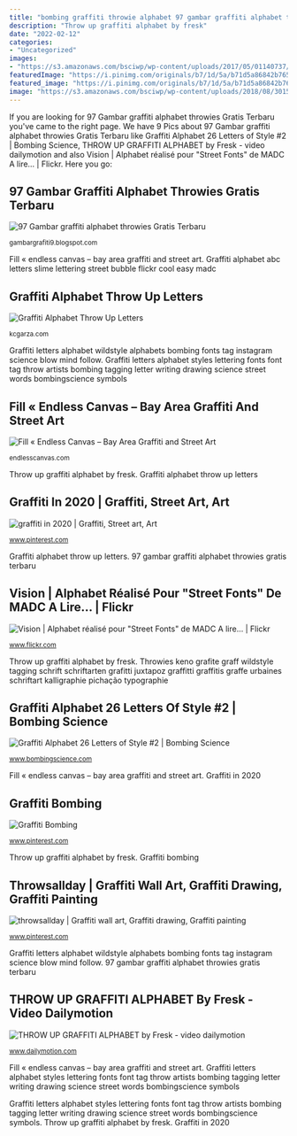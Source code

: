 ```yaml
---
title: "bombing graffiti throwie alphabet 97 gambar graffiti alphabet throwies gratis terbaru"
description: "Throw up graffiti alphabet by fresk"
date: "2022-02-12"
categories:
- "Uncategorized"
images:
- "https://s3.amazonaws.com/bsciwp/wp-content/uploads/2017/05/01140737/Instagram-Meas-Alphabet41.jpg"
featuredImage: "https://i.pinimg.com/originals/b7/1d/5a/b71d5a86842b7655847525d446d82a5b.jpg"
featured_image: "https://i.pinimg.com/originals/b7/1d/5a/b71d5a86842b7655847525d446d82a5b.jpg"
image: "https://s3.amazonaws.com/bsciwp/wp-content/uploads/2018/08/30155415/1227552_b82763750d439d015f631c5a89eed687.jpg"
---
```


If you are looking for 97 Gambar graffiti alphabet throwies Gratis Terbaru you've came to the right page. We have 9 Pics about 97 Gambar graffiti alphabet throwies Gratis Terbaru like Graffiti Alphabet 26 Letters of Style #2 | Bombing Science, THROW UP GRAFFITI ALPHABET by Fresk - video dailymotion and also Vision | Alphabet réalisé pour &quot;Street Fonts&quot; de MADC A lire… | Flickr. Here you go:

## 97 Gambar Graffiti Alphabet Throwies Gratis Terbaru

![97 Gambar graffiti alphabet throwies Gratis Terbaru](https://i.pinimg.com/originals/14/1e/75/141e757b9efcabcc24927d917b80f8ab.jpg "Graffiti alphabet 26 letters of style #2")

<small>gambargrafiti9.blogspot.com</small>

Fill « endless canvas – bay area graffiti and street art. Graffiti alphabet abc letters slime lettering street bubble flickr cool easy madc

## Graffiti Alphabet Throw Up Letters

![Graffiti Alphabet Throw Up Letters](https://s3.amazonaws.com/bsciwp/wp-content/uploads/2018/08/30155415/1227552_b82763750d439d015f631c5a89eed687.jpg "Throw up graffiti alphabet by fresk")

<small>kcgarza.com</small>

Graffiti letters alphabet wildstyle alphabets bombing fonts tag instagram science blow mind follow. Graffiti letters alphabet styles lettering fonts font tag throw artists bombing tagging letter writing drawing science street words bombingscience symbols

## Fill « Endless Canvas – Bay Area Graffiti And Street Art

![Fill « Endless Canvas – Bay Area Graffiti and Street Art](http://endlesscanvas.com/wp-content/uploads/2011/12/Screen-shot-2011-12-18-at-1.20.52-PM.png "Throw throwies throwie throwup throwsallday grafiti grafite tagging bombas graff graffitis")

<small>endlesscanvas.com</small>

Throw up graffiti alphabet by fresk. Graffiti alphabet throw up letters

## Graffiti In 2020 | Graffiti, Street Art, Art

![graffiti in 2020 | Graffiti, Street art, Art](https://i.pinimg.com/originals/b7/1d/5a/b71d5a86842b7655847525d446d82a5b.jpg "Throwies keno grafite graff wildstyle tagging schrift schriftarten grafitti juxtapoz graffitti graffitis graffe urbaines schriftart kalligraphie pichação typographie")

<small>www.pinterest.com</small>

Graffiti alphabet throw up letters. 97 gambar graffiti alphabet throwies gratis terbaru

## Vision | Alphabet Réalisé Pour &quot;Street Fonts&quot; De MADC A Lire… | Flickr

![Vision | Alphabet réalisé pour &quot;Street Fonts&quot; de MADC A lire… | Flickr](https://c2.staticflickr.com/8/7148/6750375181_4afbf30c8e_b.jpg "Graffiti in 2020")

<small>www.flickr.com</small>

Throw up graffiti alphabet by fresk. Throwies keno grafite graff wildstyle tagging schrift schriftarten grafitti juxtapoz graffitti graffitis graffe urbaines schriftart kalligraphie pichação typographie

## Graffiti Alphabet 26 Letters Of Style #2 | Bombing Science

![Graffiti Alphabet 26 Letters of Style #2 | Bombing Science](https://s3.amazonaws.com/bsciwp/wp-content/uploads/2017/05/01140737/Instagram-Meas-Alphabet41.jpg "Graffiti alphabet 26 letters of style #2")

<small>www.bombingscience.com</small>

Fill « endless canvas – bay area graffiti and street art. Graffiti in 2020

## Graffiti Bombing

![Graffiti Bombing](https://i.pinimg.com/736x/df/ef/57/dfef5767a30f0f686f6424d1ffc6e474.jpg "Graffiti alphabet abc letters slime lettering street bubble flickr cool easy madc")

<small>www.pinterest.com</small>

Throw up graffiti alphabet by fresk. Graffiti bombing

## Throwsallday | Graffiti Wall Art, Graffiti Drawing, Graffiti Painting

![throwsallday | Graffiti wall art, Graffiti drawing, Graffiti painting](https://i.pinimg.com/736x/ac/2d/fd/ac2dfd0ad5434243ee52ad55fbdc7b01--up-graffiti-graffiti-throw-up.jpg "Graffiti alphabet 26 letters of style #2")

<small>www.pinterest.com</small>

Graffiti letters alphabet wildstyle alphabets bombing fonts tag instagram science blow mind follow. 97 gambar graffiti alphabet throwies gratis terbaru

## THROW UP GRAFFITI ALPHABET By Fresk - Video Dailymotion

![THROW UP GRAFFITI ALPHABET by Fresk - video dailymotion](https://s2.dmcdn.net/v/9VtBF1TNIPivfe-UF/526x297 "Graffiti alphabet 26 letters of style #2")

<small>www.dailymotion.com</small>

Fill « endless canvas – bay area graffiti and street art. Graffiti letters alphabet styles lettering fonts font tag throw artists bombing tagging letter writing drawing science street words bombingscience symbols

Graffiti letters alphabet styles lettering fonts font tag throw artists bombing tagging letter writing drawing science street words bombingscience symbols. Throw up graffiti alphabet by fresk. Graffiti in 2020
